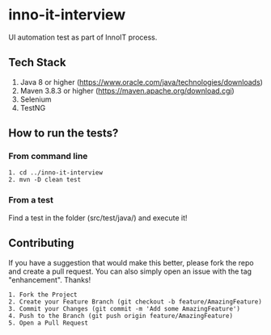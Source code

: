 # inno-it-interview
UI automation test as part of InnoIT process.

## Tech Stack
1. Java 8 or higher (https://www.oracle.com/java/technologies/downloads)
2. Maven 3.8.3 or higher (https://maven.apache.org/download.cgi)
3. Selenium
4. TestNG

## How to run the tests?
### From command line
````shell
1. cd ../inno-it-interview
2. mvn -D clean test
````

### From a test
Find  a test in the folder (src/test/java/) and execute it!


## Contributing
If you have a suggestion that would make this better, please fork the repo and create a pull request. You can also simply open an issue with the tag "enhancement". Thanks!
````text
1. Fork the Project
2. Create your Feature Branch (git checkout -b feature/AmazingFeature)
3. Commit your Changes (git commit -m 'Add some AmazingFeature')
4. Push to the Branch (git push origin feature/AmazingFeature)
5. Open a Pull Request
